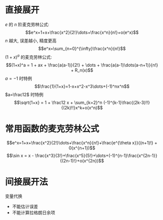 # 直接展开
$e$ 的 $n$ 阶麦克劳林公式: 
$$e^x=1+x+\frac{x^2}{2!}\dots+\frac{x^n}{n!}+o(e^x)$$
$n$ 越大, 误差越小, 精度更高
$$e^x=\sum_{n=0}^{\infty}\frac{x^n}{n!}$$
$(1+x)^a$ 的麦克劳林公式:
$$(1+x)^a = 1 + ax + \frac{a(a-1)}{2!} + \dots + \frac{a(a-1)\dots(a-n+1)}{n!} + R_n(x)$$
$a=-1$ 时特例
$$\frac{1}{1+x}=1-x+x^2-x^3\dots+(-1)^nx^n$$
$a=\frac12$ 时特例
$$\sqrt{1+x} = 1 + \frac12 x + \sum_{k=2}^n (-1)^{k-1}\frac{(2k-3)!!}{(2k)!!}x^k+o(x^n)$$
# 常用函数的麦克劳林公式
$$e^x=1+x+\frac{x^2}{2!}\dots+\frac{x^n}{n!}+\frac{e^{\theta x}}{(n+1)!} + 0(x^{n+1})$$
$$\sin x = x - \frac{x^3}{3!}+\frac{x^5}{5!}+\dots+(-1)^{n-1}\frac{x^{2n-1}}{(2n-1)!}+o(x^{2n})$$
# 间接展开法
变量代换
- 不能估计误差
- 不能计算拉格朗日余项